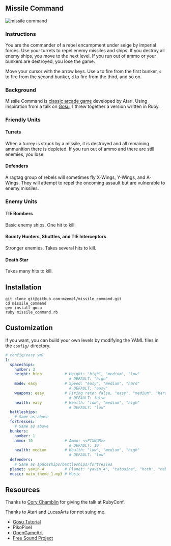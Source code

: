 ## Missile Command

![missile command](https://media.giphy.com/media/3oz8xXZGdxiYkNmNCE/giphy.gif)

### Instructions

You are the commander of a rebel encampment under seige by imperial forces.  Use your turrets to repel enemy missiles and ships.  If you destroy all enemy ships, you move to the next level.  If you run out of ammo or your bunkers are destroyed, you lose the game.

Move your cursor with the arrow keys.  Use `a` to fire from the first bunker, `s` to fire from the second bunker, `d` to fire from the third, and so on.

### Background

Missile Command is [classic arcade game](https://en.wikipedia.org/wiki/Missile_Command) developed by Atari.  Using inspiration from a talk on [Gosu](https://libgosu.org), I threw together a version written in Ruby.

### Friendly Units

#### Turrets

When a turrey is struck by a missile, it is destroyed and all remaining ammunition there is depleted.  If you run out of ammo and there are still enemies, you lose.

#### Defenders

A ragtag group of rebels will sometimes fly X-Wings, Y-Wings, and A-Wings.  They will attempt to repel the oncoming assault but are vulnerable to enemy missiles.

### Enemy Units

#### TIE Bombers

Basic enemy ships.  One hit to kill.

#### Bounty Hunters, Shuttles, and TIE Interceptors

Stronger enemies.  Takes several hits to kill.

#### Death Star

Takes many hits to kill.

## Installation

```
git clone git@github.com:mzemel/missile_command.git
cd missile_command
gem install gosu
ruby missile_command.rb
```

## Customization

If you want, you can build your own levels by modifying the YAML files in the `config/` directory.

```yaml
# config/easy.yml
1:
  spaceships:
    number: 3
    height: high          # Height: "high", "medium", "low"
                            # DEFAULT: "high"
    mode: easy            # Speed: "easy", "medium", "hard"
                            # DEFAULT: "easy"
    weapons: easy         # Firing rate: false, "easy", "medium", "hard", "insane"
                            # DEFAULT: false
    health: easy          # Health: "low", "medium", "high"
                            # DEFAULT: "low"
  battleships:
    # Same as above
  fortresses:
    # Same as above
  bunkers:
    number: 1
    ammo: 10              # Ammo: <<FIXNUM>>
                            # DEFAULT: 10
    health: medium        # Health: "low", "medium", "high"
                            # DEFAULT: "low"
  defenders:
    # Same as spaceships/battleships/fortresses
  planet: yavin_4         # Planet: "yavin_4", "tatooine", "hoth", "naboo", "endor"
  music: main_theme_1.mp3 # Music
```

## Resources

Thanks to [Cory Chamblin](http://twitter.com/chamblin) for giving the talk at RubyConf.

Thanks to Atari and LucasArts for not suing me.

* [Gosu Tutorial](https://github.com/gosu/gosu/wiki/Ruby-Tutorial)
* PikoPixel
* [OpenGameArt](http://opengameart.org/)
* [Free Sound Project](http://www.freesound.org/people/cydon/sounds/268557/)
